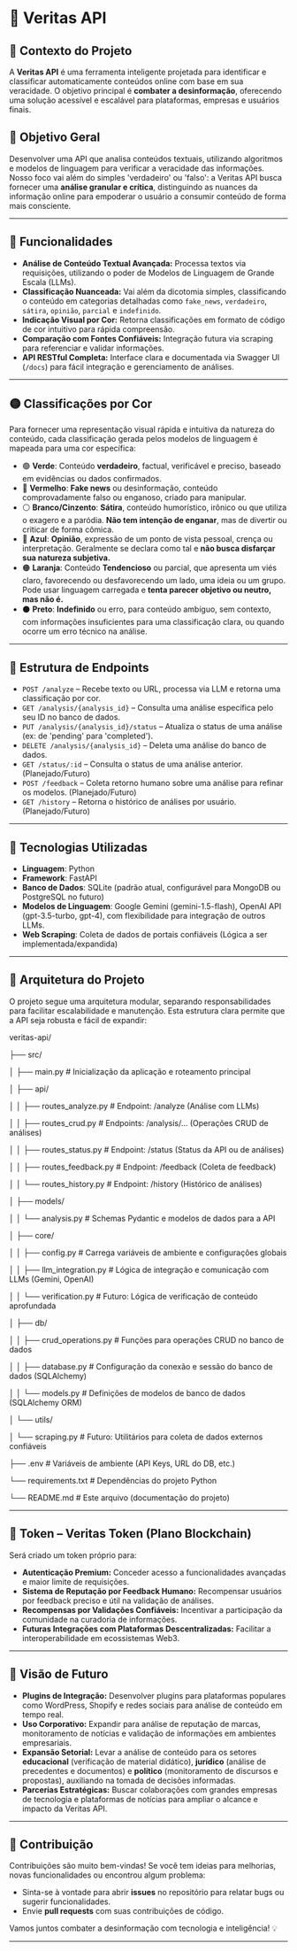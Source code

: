# 🧠 Veritas API

## 📡 Contexto do Projeto

A **Veritas API** é uma ferramenta inteligente projetada para identificar e classificar automaticamente conteúdos online com base em sua veracidade. O objetivo principal é **combater a desinformação**, oferecendo uma solução acessível e escalável para plataformas, empresas e usuários finais.

## 🎯 Objetivo Geral

Desenvolver uma API que analisa conteúdos textuais, utilizando algoritmos e modelos de linguagem para verificar a veracidade das informações. Nosso foco vai além do simples 'verdadeiro' ou 'falso': a Veritas API busca fornecer uma **análise granular e crítica**, distinguindo as nuances da informação online para empoderar o usuário a consumir conteúdo de forma mais consciente.

---

## 🧠 Funcionalidades

* **Análise de Conteúdo Textual Avançada:** Processa textos via requisições, utilizando o poder de Modelos de Linguagem de Grande Escala (LLMs).
* **Classificação Nuanceada:** Vai além da dicotomia simples, classificando o conteúdo em categorias detalhadas como `fake_news`, `verdadeiro`, `sátira`, `opinião`, `parcial` e `indefinido`.
* **Indicação Visual por Cor:** Retorna classificações em formato de código de cor intuitivo para rápida compreensão.
* **Comparação com Fontes Confiáveis:** Integração futura via scraping para referenciar e validar informações.
* **API RESTful Completa:** Interface clara e documentada via Swagger UI (`/docs`) para fácil integração e gerenciamento de análises.

---

## 🟡 Classificações por Cor

Para fornecer uma representação visual rápida e intuitiva da natureza do conteúdo, cada classificação gerada pelos modelos de linguagem é mapeada para uma cor específica:

* 🟢 **Verde**: Conteúdo **verdadeiro**, factual, verificável e preciso, baseado em evidências ou dados confirmados.
* 🔴 **Vermelho**: **Fake news** ou desinformação, conteúdo comprovadamente falso ou enganoso, criado para manipular.
* ⚪ **Branco/Cinzento**: **Sátira**, conteúdo humorístico, irônico ou que utiliza o exagero e a paródia. **Não tem intenção de enganar**, mas de divertir ou criticar de forma cômica.
* 🔵 **Azul**: **Opinião**, expressão de um ponto de vista pessoal, crença ou interpretação. Geralmente se declara como tal e **não busca disfarçar sua natureza subjetiva.**
* 🟠 **Laranja**: Conteúdo **Tendencioso** ou parcial, que apresenta um viés claro, favorecendo ou desfavorecendo um lado, uma ideia ou um grupo. Pode usar linguagem carregada e **tenta parecer objetivo ou neutro, mas não é.**
* ⚫ **Preto**: **Indefinido** ou erro, para conteúdo ambíguo, sem contexto, com informações insuficientes para uma classificação clara, ou quando ocorre um erro técnico na análise.

---

## 📁 Estrutura de Endpoints

* `POST /analyze` – Recebe texto ou URL, processa via LLM e retorna uma classificação por cor.
* `GET /analysis/{analysis_id}` – Consulta uma análise específica pelo seu ID no banco de dados.
* `PUT /analysis/{analysis_id}/status` – Atualiza o status de uma análise (ex: de 'pending' para 'completed').
* `DELETE /analysis/{analysis_id}` – Deleta uma análise do banco de dados.
* `GET /status/:id` – Consulta o status de uma análise anterior. (Planejado/Futuro)
* `POST /feedback` – Coleta retorno humano sobre uma análise para refinar os modelos. (Planejado/Futuro)
* `GET /history` – Retorna o histórico de análises por usuário. (Planejado/Futuro)

---

## 🧩 Tecnologias Utilizadas

* **Linguagem**: Python
* **Framework**: FastAPI
* **Banco de Dados**: SQLite (padrão atual, configurável para MongoDB ou PostgreSQL no futuro)
* **Modelos de Linguagem**: Google Gemini (gemini-1.5-flash), OpenAI API (gpt-3.5-turbo, gpt-4), com flexibilidade para integração de outros LLMs.
* **Web Scraping**: Coleta de dados de portais confiáveis (Lógica a ser implementada/expandida)

---

## 🧱 Arquitetura do Projeto

O projeto segue uma arquitetura modular, separando responsabilidades para facilitar escalabilidade e manutenção. Esta estrutura clara permite que a API seja robusta e fácil de expandir: 

veritas-api/

├── src/

│ ├── main.py # Inicialização da aplicação e roteamento principal

│ ├── api/

│ │ ├── routes_analyze.py # Endpoint: /analyze (Análise com LLMs)

│ │ ├── routes_crud.py # Endpoints: /analysis/... (Operações CRUD de análises)

│ │ ├── routes_status.py # Endpoint: /status (Status da API ou de análises)

│ │ ├── routes_feedback.py # Endpoint: /feedback (Coleta de feedback)

│ │ └── routes_history.py # Endpoint: /history (Histórico de análises)

│ ├── models/

│ │ └── analysis.py # Schemas Pydantic e modelos de dados para a API

│ ├── core/

│ │ ├── config.py # Carrega variáveis de ambiente e configurações globais

│ │ ├── llm_integration.py # Lógica de integração e comunicação com LLMs (Gemini, OpenAI)

│ │ └── verification.py # Futuro: Lógica de verificação de conteúdo aprofundada

│ ├── db/

│ │ ├── crud_operations.py # Funções para operações CRUD no banco de dados

│ │ ├── database.py # Configuração da conexão e sessão do banco de dados (SQLAlchemy)

│ │ └── models.py # Definições de modelos de banco de dados (SQLAlchemy ORM)

│ └── utils/

│ └── scraping.py # Futuro: Utilitários para coleta de dados externos confiáveis

├── .env # Variáveis de ambiente (API Keys, URL do DB, etc.)

└── requirements.txt # Dependências do projeto Python

└── README.md # Este arquivo (documentação do projeto)

---

## 🔗 Token – Veritas Token (Plano Blockchain)

Será criado um token próprio para:

* **Autenticação Premium:** Conceder acesso a funcionalidades avançadas e maior limite de requisições.
* **Sistema de Reputação por Feedback Humano:** Recompensar usuários por feedback preciso e útil na validação de análises.
* **Recompensas por Validações Confiáveis:** Incentivar a participação da comunidade na curadoria de informações.
* **Futuras Integrações com Plataformas Descentralizadas:** Facilitar a interoperabilidade em ecossistemas Web3.

---

## 🚀 Visão de Futuro

* **Plugins de Integração:** Desenvolver plugins para plataformas populares como WordPress, Shopify e redes sociais para análise de conteúdo em tempo real.
* **Uso Corporativo:** Expandir para análise de reputação de marcas, monitoramento de notícias e validação de informações em ambientes empresariais.
* **Expansão Setorial:** Levar a análise de conteúdo para os setores **educacional** (verificação de material didático), **jurídico** (análise de precedentes e documentos) e **político** (monitoramento de discursos e propostas), auxiliando na tomada de decisões informadas.
* **Parcerias Estratégicas:** Buscar colaborações com grandes empresas de tecnologia e plataformas de notícias para ampliar o alcance e impacto da Veritas API.

---

## 📎 Contribuição

Contribuições são muito bem-vindas! Se você tem ideias para melhorias, novas funcionalidades ou encontrou algum problema:

* Sinta-se à vontade para abrir **issues** no repositório para relatar bugs ou sugerir funcionalidades.
* Envie **pull requests** com suas contribuições de código.

Vamos juntos combater a desinformação com tecnologia e inteligência! 💡

---
